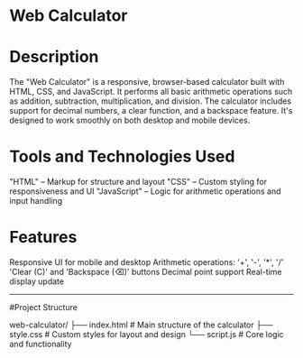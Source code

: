 # Web Calculator

# Description

The "Web Calculator" is a responsive, browser-based calculator built with HTML, CSS, and JavaScript. It performs all basic arithmetic operations such as addition, subtraction, multiplication, and division. The calculator includes support for decimal numbers, a clear function, and a backspace feature. It's designed to work smoothly on both desktop and mobile devices.



# Tools and Technologies Used

"HTML" – Markup for structure and layout
"CSS" – Custom styling for responsiveness and UI
"JavaScript" – Logic for arithmetic operations and input handling



# Features

Responsive UI for mobile and desktop
Arithmetic operations: '+', '-', '*', '/'
'Clear (C)' and 'Backspace (⌫)' buttons
Decimal point support
Real-time display update

---

#Project Structure

web-calculator/
├── index.html # Main structure of the calculator
├── style.css # Custom styles for layout and design
└── script.js # Core logic and functionality